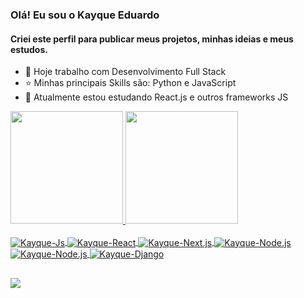 ### Olá! Eu sou o Kayque Eduardo
#### Criei este perfil para publicar meus projetos, minhas ideias e meus estudos.

- 🔭 Hoje trabalho com Desenvolvimento Full Stack
- ⭐ Minhas principais Skills são: Python e JavaScript
- 🌱 Atualmente estou estudando React.js e outros frameworks JS

<div>
  <a href="https://github.com/silvakayque">
  <img height="180em" src="https://github-readme-stats.vercel.app/api?username=silvakayque&show_icons=true&theme=dark&include_all_commits=true&count_private=true"/>
  <img height="180em" src="https://github-readme-stats.vercel.app/api/top-langs/?username=silvakayque&layout=compact&langs_count=7&theme=dark"/>
</div>
  
<div style="display: inline_block"><br>
  <img align="center" alt="Kayque-Js" src="https://img.shields.io/badge/JavaScript-F7DF1E?style=for-the-badge&logo=javascript&logoColor=black">
  <img align="center" alt="Kayque-React" src="https://img.shields.io/badge/React-20232A?style=for-the-badge&logo=react&logoColor=61DAFB">
  <img align="center" alt="Kayque-Next.js" src="https://img.shields.io/badge/next.js-000000?style=for-the-badge&logo=nextdotjs&logoColor=white">
  <img align="center" alt="Kayque-Node.js" src="https://img.shields.io/badge/Node.js-339933?style=for-the-badge&logo=nodedotjs&logoColor=white">
  <img align="center" alt="Kayque-Node.js" src="https://img.shields.io/badge/Python-FFD43B?style=for-the-badge&logo=python&logoColor=blue">
  <img align="center" alt="Kayque-Django" src="https://img.shields.io/badge/Django-092E20?style=for-the-badge&logo=django&logoColor=green">
</div>
  
##  
  
  <div>
    <a href="https://www.linkedin.com/in/kayque-eduardo-silva-xavier-93842b191/" target="_blank"><img src="https://img.shields.io/badge/-LinkedIn-%230077B5?style=for-the-badge&logo=linkedin&logoColor=white" target="_blank"></a>
  </div>

